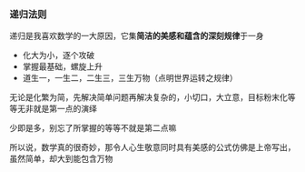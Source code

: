 ### 递归法则

递归是我喜欢数学的一大原因，它集**简洁的美感和蕴含的深刻规律**于一身

 - 化大为小，逐个攻破
 - 掌握最基础，螺旋上升
 - 道生一，一生二，二生三，三生万物（点明世界运转之规律）

无论是化繁为简，先解决简单问题再解决复杂的，小切口，大立意，目标粉末化等等无非就是第一点的演绎

少即是多，别忘了所掌握的等等不就是第二点嘛

所以说，数学真的很奇妙，那令人心生敬意同时具有美感的公式仿佛是上帝写出，虽然简单，却大到能包含万物

